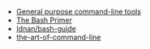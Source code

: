 - [General purpose command-line tools](http://www.compciv.org/unix-tools/)
- [The Bash Primer](http://www.compciv.org/bash-guide/)
- [Idnan/bash-guide](https://github.com/Idnan/bash-guide)
- [the-art-of-command-line](https://github.com/jlevy/the-art-of-command-line)